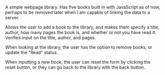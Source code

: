 A simple webpage library. Has five books built in with JavaScript as of now, perhaps to be removed later when I am capable of linking the data to a server. 

Allows the user to add a book to the library, and makes them specify a title, author, how many pages the book is, and whether or not you have read it. Verifies input on the title, author, and pages.

When looking at the library, the user has the option to remove books, or update the "Read" status.

When inputting a new book, the user can reset the form by clicking the reset button, or they can go back to the library with the back button.